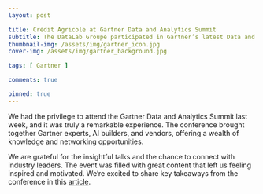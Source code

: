 ```yaml
---
layout: post

title: Crédit Agricole at Gartner Data and Analytics Summit
subtitle: The DataLab Groupe participated in Gartner’s latest Data and Analytics Summit
thumbnail-img: /assets/img/gartner_icon.jpg
cover-img: /assets/img/gartner_background.jpg

tags: [ Gartner ]

comments: true

pinned: true
---
```


We had the privilege to attend the Gartner Data and Analytics Summit last week, and it was truly a remarkable
experience. The conference brought together Gartner experts, AI builders, and vendors, offering a wealth of knowledge
and networking opportunities.

We are grateful for the insightful talks and the chance to connect with industry leaders. The event was filled with
great content that left us feeling inspired and motivated. We’re excited to share key takeaways from the conference in
this [article](https://www.linkedin.com/pulse/insights-highlights-my-experience-gartner-data-summit-shabou-phd-m1lle?trk=public_post_feed-article-content).




